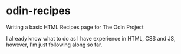 # odin-recipes
Writing a basic HTML Recipes page for The Odin Project

I already know what to do as I have experience in HTML, CSS and JS, however, I'm just following along so far.